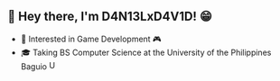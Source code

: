 ## 👋 Hey there, I'm D4N13LxD4V1D! 😁

- 👾 Interested in Game Development 🎮
- 🎓 Taking BS Computer Science at the University of the Philippines Baguio <img src="https://upload.wikimedia.org/wikipedia/en/3/3d/University_of_The_Philippines_seal.svg" alt="UP Logo" height=16px>
